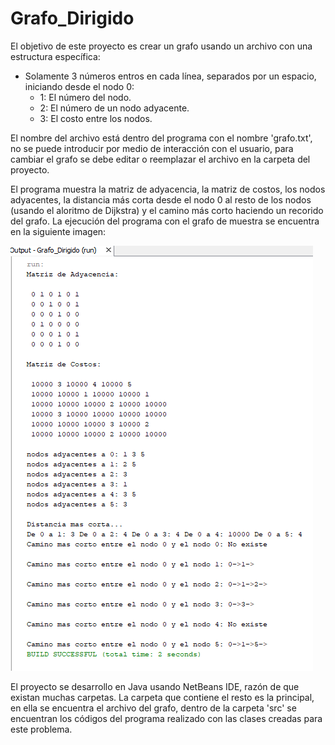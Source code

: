 # Grafo_Dirigido
El objetivo de este proyecto es crear un grafo usando un archivo con una estructura específica:
- Solamente 3 números entros en cada línea, separados por un espacio, iniciando desde el nodo 0:
  - 1: El número del nodo.
  - 2: El número de un nodo adyacente.
  - 3: El costo entre los nodos.

El nombre del archivo está dentro del programa con el nombre 'grafo.txt', no se puede introducir por medio de interacción con el usuario, para cambiar el grafo se debe editar o reemplazar el archivo en la carpeta del proyecto.

El programa muestra la matriz de adyacencia, la matriz de costos, los nodos adyacentes, la distancia más corta desde el nodo 0 al resto de los nodos (usando el aloritmo de Dijkstra) y el camino más corto haciendo un recorido del grafo. La ejecución del programa con el grafo de muestra se encuentra en la siguiente imagen:

![image](/img1.png)

El proyecto se desarrollo en Java usando NetBeans IDE, razón de que existan muchas carpetas. La carpeta que contiene el resto es la principal, en ella se encuentra el archivo del grafo, dentro de la carpeta 'src' se encuentran los códigos del programa realizado con las clases creadas para este problema.
